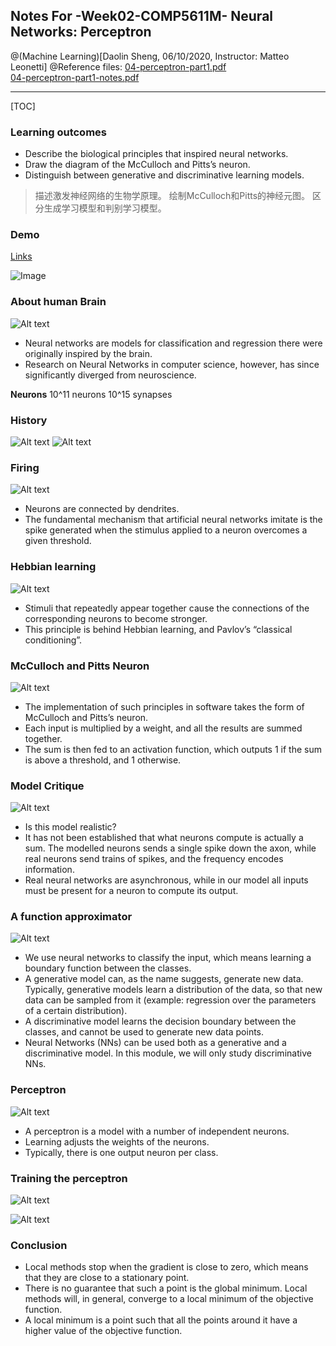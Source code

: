 ## Notes For -Week02-COMP5611M- Neural Networks: Perceptron
@(Machine Learning)[Daolin Sheng, 06/10/2020, Instructor: Matteo Leonetti]
 @Reference files: 
 [04-perceptron-part1.pdf](https://minerva.leeds.ac.uk/bbcswebdav/pid-8172100-dt-content-rid-17563888_2/courses/202021_37210_COMP5611M/04-perceptron-part1%281%29.pdf)  
[04-perceptron-part1-notes.pdf](https://minerva.leeds.ac.uk/bbcswebdav/pid-8172100-dt-content-rid-17563889_2/courses/202021_37210_COMP5611M/04-perceptron-part1-notes%281%29.pdf)

--------------------

[TOC]


### Learning outcomes

- Describe the biological principles that inspired neural networks.
- Draw the diagram of the McCulloch and Pitts’s neuron.
- Distinguish between generative and discriminative learning models.
> 描述激发神经网络的生物学原理。
> 绘制McCulloch和Pitts的神经元图。
> 区分生成学习模型和判别学习模型。

### Demo
[Links](https://cs.stanford.edu/people/karpathy/convnetjs/)

![Image](./WX20201006-200955.png)


### About human Brain

![Alt text](./WX20201006-201151.png)

- Neural networks are models for classification and regression there were originally
inspired by the brain.
- Research on Neural Networks in computer science, however, has since significantly
diverged from neuroscience.


**Neurons**
10^11 neurons 10^15 synapses

### History

![Alt text](./WX20201006-201629.png)
![Alt text](./WX20201006-201642.png)

### Firing

![Alt text](./WX20201006-201830.png)

- Neurons are connected by dendrites.
- The fundamental mechanism that artificial neural networks imitate is the spike generated when the stimulus applied to a neuron overcomes a given threshold.


### Hebbian learning
![Alt text](./WX20201006-202201.png)
- Stimuli that repeatedly appear together cause the connections of the corresponding neurons to become stronger.
- This principle is behind Hebbian learning, and Pavlov’s “classical conditioning”.

### McCulloch and Pitts Neuron
![Alt text](./WX20201006-202448.png)
- The implementation of such principles in software takes the form of McCulloch and Pitts’s neuron.
- Each input is multiplied by a weight, and all the results are summed together.
- The sum is then fed to an activation function, which outputs 1 if the sum is above a
threshold, and 1 otherwise.

### Model Critique

![Alt text](./WX20201006-202541.png)

- Is this model realistic?
- It has not been established that what neurons compute is actually a sum.
The modelled neurons sends a single spike down the axon, while real neurons send trains of spikes, and the frequency encodes information.
- Real neural networks are asynchronous, while in our model all inputs must be present for a neuron to compute its output.

### A function approximator
![Alt text](./WX20201006-202644.png)
- We use neural networks to classify the input, which means learning a boundary function between the classes.
- A generative model can, as the name suggests, generate new data. Typically, generative models learn a distribution of the data, so that new data can be sampled from it (example: regression over the parameters of a certain distribution).
- A discriminative model learns the decision boundary between the classes, and cannot be used to generate new data points.
- Neural Networks (NNs) can be used both as a generative and a discriminative model. In this module, we will only study discriminative NNs.


### Perceptron
![Alt text](./WX20201006-202743.png)

- A perceptron is a model with a number of independent neurons.
- Learning adjusts the weights of the neurons.
- Typically, there is one output neuron per class.


### Training the perceptron
![Alt text](./WX20201006-202845.png)

![Alt text](./WX20201006-203013.png)

### Conclusion
- Local methods stop when the gradient is close to zero, which means that they are close to a stationary point.
- There is no guarantee that such a point is the global minimum. Local methods will, in general, converge to a local minimum of the objective function.
- A local minimum is a point such that all the points around it have a higher value of the objective function.


